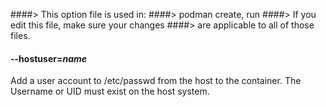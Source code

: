 ####> This option file is used in:
####>   podman create, run
####> If you edit this file, make sure your changes
####> are applicable to all of those files.
#### **--hostuser**=*name*

Add a user account to /etc/passwd from the host to the container. The Username
or UID must exist on the host system.
